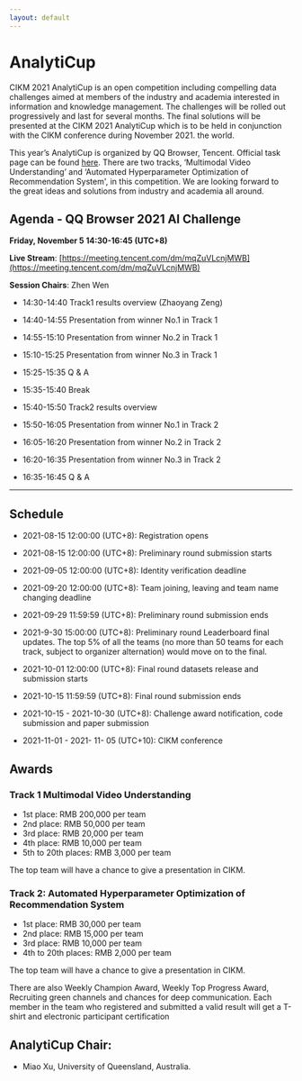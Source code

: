 ```yaml
---
layout: default
---
```


# AnalytiCup


CIKM 2021 AnalytiCup is an open competition including compelling data challenges aimed at members of the industry and academia interested in information and knowledge management. The challenges will be rolled out progressively and last for several months. The final solutions will be presented at the CIKM 2021 AnalytiCup which is to be held in conjunction with the CIKM conference during November 2021. the world.

This year’s AnalytiCup is organized by QQ Browser, Tencent. Official task page can be found [here](https://algo.browser.qq.com/#en). There are two tracks, ‘Multimodal Video Understanding’ and ‘Automated Hyperparameter Optimization of Recommendation System', in this competition. We are looking forward to the great ideas and solutions from industry and academia all around.

## Agenda - QQ Browser 2021 AI Challenge

**Friday, November 5 14:30-16:45 (UTC+8)**

**Live Stream**: [https://meeting.tencent.com/dm/mqZuVLcnjMWB](https://meeting.tencent.com/dm/mqZuVLcnjMWB)

**Session Chairs**: Zhen Wen
	
 - 14:30-14:40	Track1 results overview (Zhaoyang Zeng)
 - 14:40-14:55	Presentation from winner No.1 in Track 1
 - 14:55-15:10	Presentation from winner No.2 in Track 1
 - 15:10-15:25	Presentation from winner No.3 in Track 1
 - 15:25-15:35	Q & A
 - 15:35-15:40	Break

 - 15:40-15:50	Track2 results overview
 - 15:50-16:05	Presentation from winner No.1 in Track 2
 - 16:05-16:20	Presentation from winner No.2 in Track 2
 - 16:20-16:35	Presentation from winner No.3 in Track 2
 - 16:35-16:45	Q & A
	
---	

## Schedule

 - 2021-08-15 12:00:00 (UTC+8): Registration opens
 - 2021-08-15 12:00:00 (UTC+8): Preliminary round submission starts
 - 2021-09-05 12:00:00 (UTC+8): Identity verification deadline
 - 2021-09-20 12:00:00 (UTC+8): Team joining, leaving and team name changing deadline
 - 2021-09-29 11:59:59 (UTC+8): Preliminary round submission ends
 - 2021-9-30 15:00:00 (UTC+8): Preliminary round Leaderboard final updates. The top 5% of all the teams (no more than 50 teams for each track, subject to organizer alternation) would move on to the final.

 
 - 2021-10-01 12:00:00 (UTC+8): Final round datasets release and submission starts
 - 2021-10-15 11:59:59 (UTC+8): Final round submission ends
 - 2021-10-15 - 2021-10-30 (UTC+8): Challenge award notification, code submission and paper submission
 - 2021-11-01 - 2021- 11- 05 (UTC+10): CIKM conference

## Awards

### Track 1 Multimodal Video Understanding

 - 1st place: RMB 200,000 per team
 - 2nd place: RMB 50,000 per team
 - 3rd place: RMB 20,000 per team
 - 4th place: RMB 10,000 per team
 - 5th to 20th places: RMB 3,000 per team

The top team will have a chance to give a presentation in CIKM.

### Track 2: Automated Hyperparameter Optimization of Recommendation System

 - 1st place: RMB 30,000 per team
 - 2nd place: RMB 15,000 per team
 - 3rd place: RMB 10,000 per team
 - 4th to 20th places: RMB 2,000 per team
 
The top team will have a chance to give a presentation in CIKM.

There are also Weekly Champion Award, Weekly Top Progress Award, Recruiting green channels and chances for deep communication. Each member in the team who registered and submitted a valid result will get a T-shirt and electronic participant certification

## AnalytiCup Chair:

 - Miao Xu, University of Queensland, Australia. 
